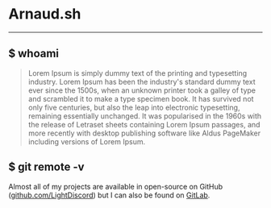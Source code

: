 # Arnaud.sh

---

## $ whoami

> Lorem Ipsum is simply dummy text of the printing and typesetting industry. Lorem Ipsum has 
been the industry's standard dummy text ever since the 1500s, when an unknown printer took 
a galley of type and scrambled it to make a type specimen book. It has survived not only 
five centuries, but also the leap into electronic typesetting, remaining essentially 
unchanged. It was popularised in the 1960s with the release of Letraset sheets containing 
Lorem Ipsum passages, and more recently with desktop publishing software like Aldus 
PageMaker including versions of Lorem Ipsum.

## $ git remote -v

Almost all of my projects are available in open-source on GitHub 
([github.com/LightDiscord](https://github.com/LightDiscord)) but I can also be found on
[GitLab](https://gitlab.com/LightDiscord).

<remotes-organizations></remotes-organizations>

<remotes-repositories></remotes-repositories>
